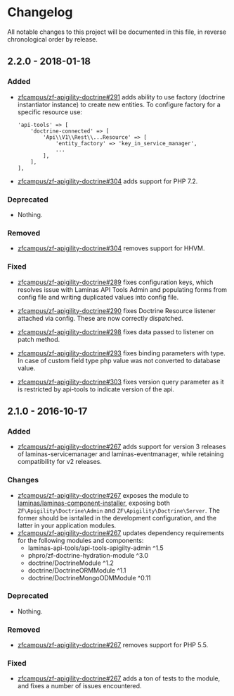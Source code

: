 # Changelog

All notable changes to this project will be documented in this file, in reverse chronological order by release.

## 2.2.0 - 2018-01-18

### Added

- [zfcampus/zf-apigility-doctrine#291](https://github.com/zfcampus/zf-apigility-doctrine/pull/291) adds
  ability to use factory (doctrine instantiator instance) to create new
  entities. To configure factory for a specific resource use:
  ```
  'api-tools' => [
      'doctrine-connected' => [
          'Api\\V1\\Rest\\...Resource' => [
              'entity_factory' => 'key_in_service_manager',
              ...
          ],
      ],
  ],
  ```

- [zfcampus/zf-apigility-doctrine#304](https://github.com/zfcampus/zf-apigility-doctrine/pull/304) adds
  support for PHP 7.2.

### Deprecated

- Nothing.

### Removed

- [zfcampus/zf-apigility-doctrine#304](https://github.com/zfcampus/zf-apigility-doctrine/pull/304) removes
  support for HHVM.

### Fixed

- [zfcampus/zf-apigility-doctrine#289](https://github.com/zfcampus/zf-apigility-doctrine/pull/289) fixes
  configuration keys, which resolves issue with Laminas API Tools Admin and populating
  forms from config file and writing duplicated values into config file.

- [zfcampus/zf-apigility-doctrine#290](https://github.com/zfcampus/zf-apigility-doctrine/pull/290) fixes
  Doctrine Resource listener attached via config. These are now correctly
  dispatched.

- [zfcampus/zf-apigility-doctrine#298](https://github.com/zfcampus/zf-apigility-doctrine/pull/298) fixes
  data passed to listener on patch method.

- [zfcampus/zf-apigility-doctrine#293](https://github.com/zfcampus/zf-apigility-doctrine/pull/293) fixes
  binding parameters with type. In case of custom field type php value was not
  converted to database value.

- [zfcampus/zf-apigility-doctrine#303](https://github.com/zfcampus/zf-apigility-doctrine/pull/303) fixes
  version query parameter as it is restricted by api-tools to indicate version
  of the api.

## 2.1.0 - 2016-10-17

### Added

- [zfcampus/zf-apigility-doctrine#267](https://github.com/zfcampus/zf-apigility-doctrine/pull/267) adds
  support for version 3 releases of laminas-servicemanager and laminas-eventmanager,
  while retaining compatibility for v2 releases.

### Changes

- [zfcampus/zf-apigility-doctrine#267](https://github.com/zfcampus/zf-apigility-doctrine/pull/267) exposes the
  module to [laminas/laminas-component-installer](https://github.com/zendframework/zend-component-installer),
  exposing both `ZF\Apigility\Doctrine\Admin` and
  `ZF\Apigility\Doctrine\Server`. The former should be isntalled in the
  development configuration, and the latter in your application modules.
- [zfcampus/zf-apigility-doctrine#267](https://github.com/zfcampus/zf-apigility-doctrine/pull/267) updates
  dependency requirements for the following modules and components:
  - laminas-api-tools/api-tools-apigilty-admin ^1.5
  - phpro/zf-doctrine-hydration-module ^3.0
  - doctrine/DoctrineModule ^1.2
  - doctrine/DoctrineORMModule ^1.1
  - doctrine/DoctrineMongoODMModule ^0.11

### Deprecated

- Nothing.

### Removed

- [zfcampus/zf-apigility-doctrine#267](https://github.com/zfcampus/zf-apigility-doctrine/pull/267) removes
  support for PHP 5.5.

### Fixed

- [zfcampus/zf-apigility-doctrine#267](https://github.com/zfcampus/zf-apigility-doctrine/pull/267) adds a ton
  of tests to the module, and fixes a number of issues encountered.
